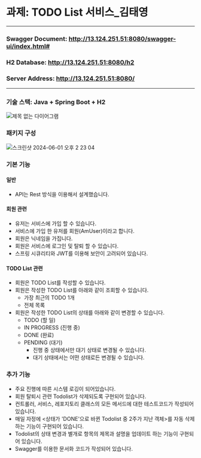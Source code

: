 # 과제: TODO List 서비스_김태영

---
### Swagger Document: http://13.124.251.51:8080/swagger-ui/index.html#
### H2 Database: http://13.124.251.51:8080/h2
### Server Address: http://13.124.251.51:8080/
---

### 기술 스택: Java + Spring Boot + H2
![제목 없는 다이어그램](https://github.com/gnidinger/moais_assignment_todolist/assets/13742045/e8fe3bd8-9b8d-4aec-a514-0234d7f82a50)


### 패키지 구성
![스크린샷 2024-06-01 오후 2 23 04](https://github.com/gnidinger/moais_assignment_todolist/assets/13742045/b6ac9cae-4e91-49f8-92f9-e01a28ee7cbd)


### 기본 기능
#### 일반
- API는 Rest 방식을 이용해서 설계했습니다.

#### 회원 관련
- 유저는 서비스에 가입 할 수 있습니다.
- 서비스에 가입 한 유저를 회원(AmUser)이라고 합니다.
- 회원은 닉네임을 가집니다.
- 회원은 서비스에 로그인 및 탈퇴 할 수 있습니다.
- 스프링 시큐리티와 JWT를 이용해 보안이 고려되어 있습니다.

#### TODO List 관련
- 회원은 TODO List를 작성할 수 있습니다.
- 회원은 작성한 TODO List를 아래와 같이 조회할 수 있습니다.
  - 가장 최근의 TODO 1개
  - 전체 목록
- 회원은 작성한 TODO List의 상태를 아래와 같이 변경할 수 있습니다.
  - TODO (할 일)
  - IN PROGRESS (진행 중)
  - DONE (완료)
  - PENDING (대기)
    - 진행 중 상태에서만 대기 상태로 변경될 수 있습니다.
    - 대기 상태에서는 어떤 상태로든 변경될 수 있습니다.

### 추가 기능
- 주요 진행에 따른 시스템 로깅이 되어있습니다.
- 회원 탈퇴시 관련 Todolist가 삭제되도록 구현되어 있습니다.
- 컨트롤러, 서비스, 레포지토리 클래스의 모든 메서드에 대한 테스트코드가 작성되어 있습니다.
- 매일 자정에 <상태가 'DONE'으로 바뀐 Todolist 중 2주가 지난 객체>를 자동 삭제하는 기능이 구현되어 있습니다.
- Todolist의 상태 변경과 별개로 항목의 제목과 설명을 업데이트 하는 기능이 구현되어 있습니다.
- Swagger를 이용한 문서화 코드가 작성되어 있습니다.


